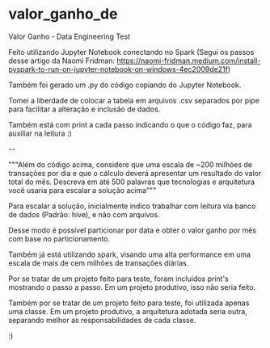 # valor_ganho_de
Valor Ganho - Data Engineering Test

Feito utilizando Jupyter Notebook conectando no Spark (Segui os passos desse artigo da Naomi Fridman: <https://naomi-fridman.medium.com/install-pyspark-to-run-on-jupyter-notebook-on-windows-4ec2009de21f>)

Também foi gerado um .py do código copiando do Jupyter Notebook.

Tomei a liberdade de colocar a tabela em arquivos .csv separados por pipe para facilitar a alteração e inclusão de dados.

Também está com print a cada passo indicando o que o código faz, para auxiliar na leitura :)

--

"""Além do código acima, considere que uma escala de ~200 milhões de transações por dia e que o cálculo
deverá apresentar um resultado do valor total do mês. Descreva em até 500 palavras que tecnologias e arquitetura
você usaria para escalar a solução acima"""

Para escalar a solução, inicialmente indico trabalhar com leitura via banco de dados (Padrão: hive), e não com arquivos.

Desse modo é possível particionar por data e obter o valor ganho por mês com base no particionamento.

Também já está utilizando spark, visando uma alta performance em uma escala de mais de cem milhões de transações diárias.

Por se tratar de um projeto feito para teste, foram incluídos print's mostrando o passo a passo. Em um projeto produtivo, isso não seria feito.

Também por se tratar de um projeto feito para teste, foi utilizada apenas uma classe. Em um projeto produtivo, a arquitetura adotada seria outra, separando melhor as responsabilidades de cada classe.



:)

